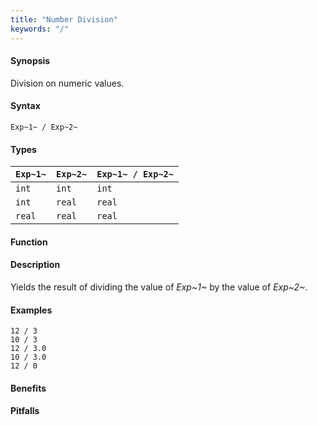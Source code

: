 ```yaml
---
title: "Number Division"
keywords: "/"
---
```


#### Synopsis

Division on numeric values.

#### Syntax

`Exp~1~ / Exp~2~`

#### Types


| `Exp~1~`  |  `Exp~2~` | `Exp~1~ / Exp~2~`   |
| --- | --- | --- |
| `int`      |  `int`     | `int`                 |
| `int`      |  `real`    | `real`                |
| `real`     |  `real`    | `real`                |


#### Function

#### Description

Yields the result of dividing the value of _Exp~1~_ by the value of _Exp~2~_.

#### Examples

```rascal-shell,error
12 / 3
10 / 3
12 / 3.0
10 / 3.0
12 / 0
```

#### Benefits

#### Pitfalls

